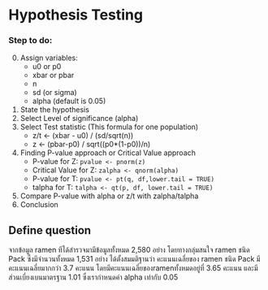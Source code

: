 # Hypothesis Testing

### Step to do:

0. Assign variables:
   - u0 or p0
   - xbar or pbar
   - n
   - sd (or sigma)
   - alpha (default is 0.05)
1. State the hypothesis
2. Select Level of significance (alpha)
3. Select Test statistic (This formula for one population)
   - z/t <- (xbar - u0) / (sd/sqrt(n))
   - z <- (pbar-p0) / sqrt((p0\*(1-p0))/n)
4. Finding P-value approach or Critical Value approach
   - P-value for Z: `pvalue <- pnorm(z)`
   - Critical Value for Z: `zalpha <- qnorm(alpha)`
   - P-value for T: `pvalue <- pt(q, df,lower.tail = TRUE)`
   - talpha for T: `talpha <- qt(p, df, lower.tail = TRUE)`
5. Compare P-value with alpha or z/t with zalpha/talpha
6. Conclusion
## Define question
จากข้อมูล ramen ทีได้สำรวจมามีข้อมูลทั้งหมด 2,580 อย่าง โดยทางกลุ่มสนใจ ramen ชนิด Pack ซึ่งมีจำนวนทั้งหมด 1,531 อย่าง ได้ตั้งสมมติฐานว่า คะแนนเฉลี่ยของ ramen ชนิด Pack มีคะแนนเฉลี่ยมากกว่า 3.7 คะแนน
โดยมีคะแนนเฉลี่ยของramenทั้งหมดอยู่ที่ 3.65 คะแนน และมีส่วนเบี่ยงเบนมาตรฐาน 1.01 ซึ่งเรากำหนดค่า alpha เท่ากับ 0.05
